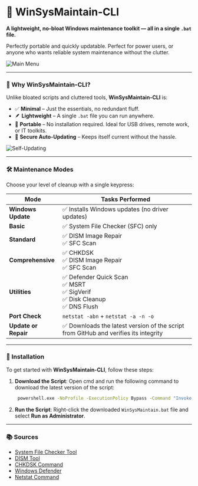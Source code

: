 # 🧰 WinSysMaintain-CLI

**A lightweight, no-bloat Windows maintenance toolkit — all in a single `.bat` file.**

Perfectly portable and quickly updatable.
Perfect for power users, or anyone who wants reliable system maintenance without the clutter.

![Main Menu](https://github.com/user-attachments/assets/0371bc51-54da-4ad3-b5c8-ab16cb87a9f3)


---

### 🔧 Why WinSysMaintain-CLI?

Unlike bloated scripts and cluttered tools, **WinSysMaintain-CLI** is:

- ✅ **Minimal** – Just the essentials, no redundant fluff.
- 🪶 **Lightweight** – A single `.bat` file you can run anywhere.
- 🚀 **Portable** – No installation required. Ideal for USB drives, remote work, or IT toolkits.
- 🔐 **Secure Auto-Updating** – Keeps itself current without the hassle.

![Self-Updating](https://github.com/user-attachments/assets/6ddb598c-13f8-4bc9-ad5d-342caaa66783)


---

### 🛠️ Maintenance Modes

Choose your level of cleanup with a single keypress:

| Mode             | Tasks Performed                                                                 |
|------------------|----------------------------------------------------------------------------------|
| **Windows Update** | ✅ Installs Windows updates (no driver updates)                                 |
| **Basic**        | ✅ System File Checker (SFC) only                                                |
| **Standard**     | ✅ DISM Image Repair<br>✅ SFC Scan                                               |
| **Comprehensive**| ✅ CHKDSK<br>✅ DISM Image Repair<br>✅ SFC Scan                                  |
| **Utilities**    | ✅ Defender Quick Scan<br>✅ MSRT<br>✅ SigVerif<br>✅ Disk Cleanup<br>✅ DNS Flush                |
| **Port Check**   | `netstat -abn` + `netstat -a -n -o`                                              |
| **Update or Repair** | ✅ Downloads the latest version of the script from GitHub and verifies its integrity |

---

### 🚀 Installation

To get started with **WinSysMaintain-CLI**, follow these steps:

1. **Download the Script**:
   Open cmd and run the following command to download the latest version of the script:
   ```cmd
    powershell.exe -NoProfile -ExecutionPolicy Bypass -Command "Invoke-WebRequest -Uri 'https://raw.githubusercontent.com/KristupasJon/WinSysMaintain-CLI/main/WinSysMaintain.bat' -OutFile 'WinSysMaintain.bat'"
   ```

2. **Run the Script**:
   Right-click the downloaded `WinSysMaintain.bat` file and select **Run as Administrator**.

---

### 📚 Sources

- [System File Checker Tool](https://support.microsoft.com/en-us/topic/use-the-system-file-checker-tool-to-repair-missing-or-corrupted-system-files-79aa86cb-ca52-166a-92a3-966e85d4094e)
- [DISM Tool](https://learn.microsoft.com/en-us/windows-hardware/manufacture/desktop/repair-a-windows-image)
- [CHKDSK Command](https://learn.microsoft.com/en-us/windows-server/administration/windows-commands/chkdsk)
- [Windows Defender](https://learn.microsoft.com/en-us/microsoft-365/security/defender-endpoint/microsoft-defender-antivirus-in-windows-10)
- [Netstat Command](https://learn.microsoft.com/en-us/windows-server/administration/windows-commands/netstat)
